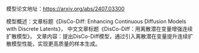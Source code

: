 模型论文地址：https://arxiv.org/abs/2407.03300

模型概述：文章标题《DisCo-Diff: Enhancing Continuous Diffusion Models with Discrete Latents》，
中文文章标题《DisCo-Diff：用离散潜在变量增强连续扩散模型》，
文章内容：提出DisCo-Diff模型，通过引入离散潜在变量提升连续扩散模型性能，实现更高质量的样本生成。
